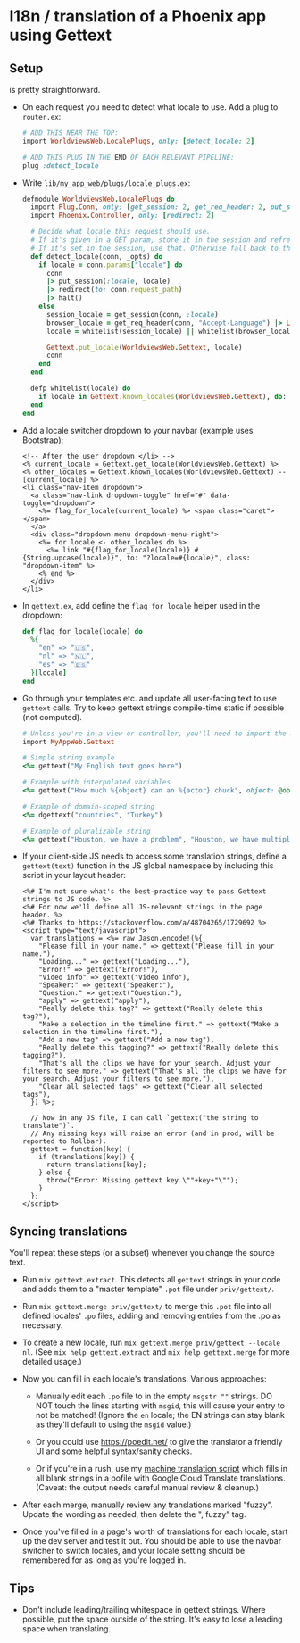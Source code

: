 # I18n / translation of a Phoenix app using Gettext


## Setup

is pretty straightforward.

  * On each request you need to detect what locale to use. Add a plug to `router.ex`:

    ```rb
    # ADD THIS NEAR THE TOP:
    import WorldviewsWeb.LocalePlugs, only: [detect_locale: 2]

    # ADD THIS PLUG IN THE END OF EACH RELEVANT PIPELINE:
    plug :detect_locale
    ```

  * Write `lib/my_app_web/plugs/locale_plugs.ex`:

    ```rb
    defmodule WorldviewsWeb.LocalePlugs do
      import Plug.Conn, only: [get_session: 2, get_req_header: 2, put_session: 3, halt: 1]
      import Phoenix.Controller, only: [redirect: 2]

      # Decide what locale this request should use.
      # If it's given in a GET param, store it in the session and refresh to clear the param.
      # If it's set in the session, use that. Otherwise fall back to the browser setting or en.
      def detect_locale(conn, _opts) do
        if locale = conn.params["locale"] do
          conn
          |> put_session(:locale, locale)
          |> redirect(to: conn.request_path)
          |> halt()
        else
          session_locale = get_session(conn, :locale)
          browser_locale = get_req_header(conn, "Accept-Language") |> List.first()
          locale = whitelist(session_locale) || whitelist(browser_locale) || "en"

          Gettext.put_locale(WorldviewsWeb.Gettext, locale)
          conn
        end
      end

      defp whitelist(locale) do
        if locale in Gettext.known_locales(WorldviewsWeb.Gettext), do: locale
      end
    end
    ```

  * Add a locale switcher dropdown to your navbar (example uses Bootstrap):

    ```
    <!-- After the user dropdown </li> -->
    <% current_locale = Gettext.get_locale(WorldviewsWeb.Gettext) %>
    <% other_locales = Gettext.known_locales(WorldviewsWeb.Gettext) -- [current_locale] %>
    <li class="nav-item dropdown">
      <a class="nav-link dropdown-toggle" href="#" data-toggle="dropdown">
        <%= flag_for_locale(current_locale) %> <span class="caret"></span>
      </a>
      <div class="dropdown-menu dropdown-menu-right">
        <%= for locale <- other_locales do %>
          <%= link "#{flag_for_locale(locale)} #{String.upcase(locale)}", to: "?locale=#{locale}", class: "dropdown-item" %>
        <% end %>
      </div>
    </li>
    ```

  * In `gettext.ex`, add define the `flag_for_locale` helper used in the dropdown:

    ```rb
    def flag_for_locale(locale) do
      %{
        "en" => "🇺🇸",
        "nl" => "🇳🇱",
        "es" => "🇪🇸"
      }[locale]
    end
    ```

  * Go through your templates etc. and update all user-facing text to use `gettext` calls.
    Try to keep gettext strings compile-time static if possible (not computed).

    ```rb
    # Unless you're in a view or controller, you'll need to import the module first:
    import MyAppWeb.Gettext

    # Simple string example
    <%= gettext("My English text goes here")

    # Example with interpolated variables
    <%= gettext("How much %{object} can an %{actor} chuck", object: @object, actor: @actor)

    # Example of domain-scoped string
    <%= dgettext("countries", "Turkey")

    # Example of pluralizable string
    <%= gettext("Houston, we have a problem", "Houston, we have multiple problems", 3)
    ```

  * If your client-side JS needs to access some translation strings, define a `gettext(text)` function in the JS global namespace by including this script in your layout header:

    ```
    <%# I'm not sure what's the best-practice way to pass Gettext strings to JS code. %>
    <%# For now we'll define all JS-relevant strings in the page header. %>
    <%# Thanks to https://stackoverflow.com/a/48704265/1729692 %>
    <script type="text/javascript">
      var translations = <%= raw Jason.encode!(%{
        "Please fill in your name." => gettext("Please fill in your name."),
        "Loading..." => gettext("Loading..."),
        "Error!" => gettext("Error!"),
        "Video info" => gettext("Video info"),
        "Speaker:" => gettext("Speaker:"),
        "Question:" => gettext("Question:"),
        "apply" => gettext("apply"),
        "Really delete this tag?" => gettext("Really delete this tag?"),
        "Make a selection in the timeline first." => gettext("Make a selection in the timeline first."),
        "Add a new tag" => gettext("Add a new tag"),
        "Really delete this tagging?" => gettext("Really delete this tagging?"),
        "That's all the clips we have for your search. Adjust your filters to see more." => gettext("That's all the clips we have for your search. Adjust your filters to see more."),
        "Clear all selected tags" => gettext("Clear all selected tags"),
      }) %>;

      // Now in any JS file, I can call `gettext("the string to translate")`.
      // Any missing keys will raise an error (and in prod, will be reported to Rollbar).
      gettext = function(key) {
        if (translations[key]) {
          return translations[key];
        } else {
          throw("Error: Missing gettext key \""+key+"\"");
        }
      };
    </script>
    ```


## Syncing translations

You'll repeat these steps (or a subset) whenever you change the source text.

  * Run `mix gettext.extract`. This detects all `gettext` strings in your code and adds them to a "master template" `.pot` file under `priv/gettext/`.

  * Run `mix gettext.merge priv/gettext/` to merge this `.pot` file into all defined locales' `.po` files, adding and removing entries from the .po as necessary.

  * To create a new locale, run `mix gettext.merge priv/gettext --locale nl`.
    (See `mix help gettext.extract` and `mix help gettext.merge` for more detailed usage.)

  * Now you can fill in each locale's translations. Various approaches:

    - Manually edit each `.po` file to in the empty `msgstr ""` strings. DO NOT touch the lines starting with `msgid`, this will cause your entry to not be matched! (Ignore the `en` locale; the EN strings can stay blank as they'll default to using the `msgid` value.)

    - Or you could use https://poedit.net/ to give the translator a friendly UI and some helpful syntax/sanity checks.

    - Or if you're in a rush, use my [machine translation script](https://github.com/topherhunt/topher-utilities/blob/master/machine_translate.rb) which fills in all blank strings in a pofile with Google Cloud Translate translations. (Caveat: the output needs careful manual review & cleanup.)

  * After each merge, manually review any translations marked "fuzzy". Update the wording as needed, then delete the ", fuzzy" tag.

  * Once you've filled in a page's worth of translations for each locale, start up the dev server and test it out. You should be able to use the navbar switcher to switch locales, and your locale setting should be remembered for as long as you're logged in.


## Tips

  * Don't include leading/trailing whitespace in gettext strings. Where possible, put the space outside of the string. It's easy to lose a leading space when translating.
